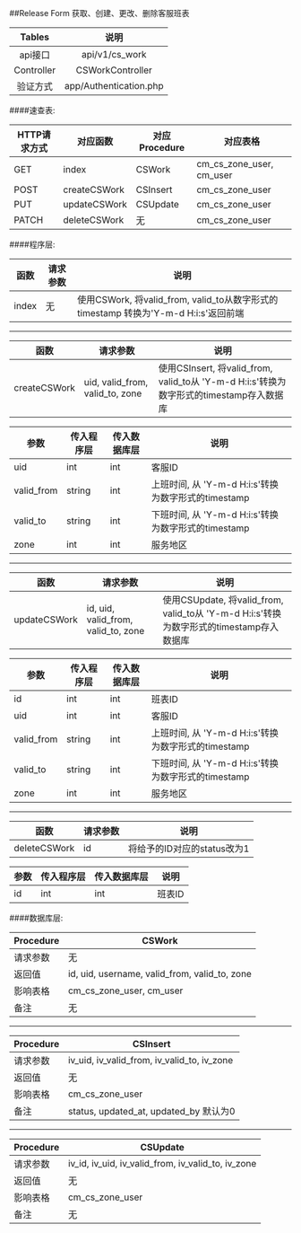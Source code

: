 ##Release Form 获取、创建、更改、删除客服班表


|   Tables   |           说明           |
| :--------: | :--------------------: |
|   api接口    |     api/v1/cs_work     |
| Controller |    CSWorkController    |
|    验证方式    | app/Authentication.php |

####速查表:

| HTTP请求方式 | 对应函数         | 对应Procedure | 对应表格                     |
| -------- | ------------ | ----------- | ------------------------ |
| GET      | index        | CSWork      | cm_cs_zone_user, cm_user |
| POST     | createCSWork | CSInsert    | cm_cs_zone_user          |
| PUT      | updateCSWork | CSUpdate    | cm_cs_zone_user          |
| PATCH    | deleteCSWork | 无           | cm_cs_zone_user          |
####程序层:

| 函数    | 请求参数 | 说明                                       |
| ----- | ---- | ---------------------------------------- |
| index | 无    | 使用CSWork, 将valid_from, valid_to从数字形式的timestamp 转换为'Y-m-d H:i:s'返回前端 |

----

| 函数           | 请求参数                            | 说明                                       |
| ------------ | ------------------------------- | ---------------------------------------- |
| createCSWork | uid, valid_from, valid_to, zone | 使用CSInsert, 将valid_from, valid_to从 'Y-m-d H:i:s'转换为数字形式的timestamp存入数据库 |

| 参数         | 传入程序层  | 传入数据库层 | 说明                                     |
| ---------- | ------ | ------ | -------------------------------------- |
| uid        | int    | int    | 客服ID                                   |
| valid_from | string | int    | 上班时间, 从 'Y-m-d H:i:s'转换为数字形式的timestamp |
| valid_to   | string | int    | 下班时间, 从 'Y-m-d H:i:s'转换为数字形式的timestamp |
| zone       | int    | int    | 服务地区                                   |

----

| 函数           | 请求参数                                | 说明                                       |
| ------------ | ----------------------------------- | ---------------------------------------- |
| updateCSWork | id, uid, valid_from, valid_to, zone | 使用CSUpdate, 将valid_from, valid_to从 'Y-m-d H:i:s'转换为数字形式的timestamp存入数据库 |

| 参数         | 传入程序层  | 传入数据库层 | 说明                                     |
| ---------- | ------ | ------ | -------------------------------------- |
| id         | int    | int    | 班表ID                                   |
| uid        | int    | int    | 客服ID                                   |
| valid_from | string | int    | 上班时间, 从 'Y-m-d H:i:s'转换为数字形式的timestamp |
| valid_to   | string | int    | 下班时间, 从 'Y-m-d H:i:s'转换为数字形式的timestamp |
| zone       | int    | int    | 服务地区                                   |

----

| 函数           | 请求参数 | 说明                 |
| ------------ | ---- | ------------------ |
| deleteCSWork | id   | 将给予的ID对应的status改为1 |

| 参数   | 传入程序层 | 传入数据库层 | 说明   |
| ---- | ----- | ------ | ---- |
| id   | int   | int    | 班表ID |

####数据库层:

| Procedure | CSWork                                   |
| --------- | ---------------------------------------- |
| 请求参数      | 无                                        |
| 返回值       | id, uid, username, valid_from, valid_to, zone |
| 影响表格      | cm_cs_zone_user, cm_user                 |
| 备注        | 无                                        |

----
| Procedure | CSInsert                                 |
| --------- | ---------------------------------------- |
| 请求参数      | iv_uid, iv_valid_from, iv_valid_to, iv_zone |
| 返回值       | 无                                        |
| 影响表格      | cm_cs_zone_user                          |
| 备注        | status, updated_at, updated_by 默认为0      |

----
| Procedure | CSUpdate                                 |
| --------- | ---------------------------------------- |
| 请求参数      | iv_id, iv_uid, iv_valid_from, iv_valid_to, iv_zone |
| 返回值       | 无                                        |
| 影响表格      | cm_cs_zone_user                          |
| 备注        | 无                                        |

